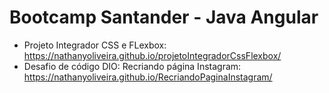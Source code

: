 # Bootcamp Santander - Java Angular
- Projeto Integrador CSS e FLexbox: https://nathanyoliveira.github.io/projetoIntegradorCssFlexbox/
- Desafio de código DIO: Recriando página Instagram: https://nathanyoliveira.github.io/RecriandoPaginaInstagram/ 
